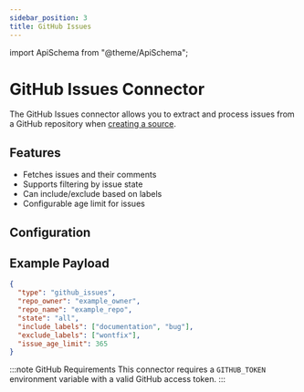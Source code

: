 ```yaml
---
sidebar_position: 3
title: GitHub Issues
---
```


import ApiSchema from "@theme/ApiSchema";

# GitHub Issues Connector

The GitHub Issues connector allows you to extract and process issues from a GitHub repository when [creating a source](/api#tag/Sources/operation/create_source_sources_post).

## Features

- Fetches issues and their comments
- Supports filtering by issue state
- Can include/exclude based on labels
- Configurable age limit for issues

## Configuration

<ApiSchema pointer="#/components/schemas/GithubIssuesConfig" />

## Example Payload

```json
{
  "type": "github_issues",
  "repo_owner": "example_owner",
  "repo_name": "example_repo",
  "state": "all",
  "include_labels": ["documentation", "bug"],
  "exclude_labels": ["wontfix"],
  "issue_age_limit": 365
}
```

:::note GitHub Requirements
This connector requires a `GITHUB_TOKEN` environment variable with a valid GitHub access token.
:::
